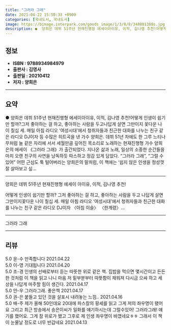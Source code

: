 ```yaml
---
title: "그러라 그래"
date: 2021-04-22 15:50:33 +0900
categories: [국내도서, 국내도서]
image: https://bimage.interpark.com/goods_image/1/3/8/8/348801388s.jpg
description: ●  양희은 데뷔 51주년 현재진행형 에세이아이유, 이적, 김나영 추천!어떻게 인생이 쉽기만 할까?그저 좋아하는 걸 하고, 좋아하는 사람을 두고나답게 살면 그만이지 꽃다운 나이 칠십 세. 매일 아침 라디오 ‘여성시대’에서 청취자들과 친근한 대화를 나누는 친구 같은 라디오 DJ이자    등 수많은 히트곡을
---
```


## **정보**

- **ISBN : 9788934984979**
- **출판사 : 김영사**
- **출판일 : 20210412**
- **저자 : 양희은**

------



## **요약**

●  양희은 데뷔 51주년 현재진행형 에세이아이유, 이적, 김나영 추천!어떻게 인생이 쉽기만 할까?그저 좋아하는 걸 하고, 좋아하는 사람을 두고나답게 살면 그만이지 꽃다운 나이 칠십 세. 매일 아침 라디오 ‘여성시대’에서 청취자들과 친근한 대화를 나누는 친구 같은 라디오 DJ이자    등 수많은 히트곡을 낸 가수 양희은. 데뷔 51년 차에도 한 그루 느티나무처럼 늘 같은 자리에 서서 세월만큼 깊어진 목소리로 노래하는 현재진행형 가수 양희은의 에세이 《그러라 그래》가 출간되었다. 지나온 삶과 노래, 일상의 소중한 순간들을 마치 오랜 친구의 사연을 낭독하듯 따스하고 정감 있게 담았다. “그러라 그래”, “그럴 수 있어” 어떤 근심도 툭 털어버리는 양희은의 말처럼, 이 책에는 ‘쉽지 않은 인생을 정성껏 잘 살아보고 싶...

------

양희은 데뷔 51주년 현재진행형 에세이
아이유, 이적, 김나영 추천!

어떻게 인생이 쉽기만 할까?
그저 좋아하는 걸 하고, 좋아하는 사람을 두고
나답게 살면 그만이지꽃다운 나이 칠십 세. 매일 아침 라디오 ‘여성시대’에서 청취자들과 친근한 대화를 나누는 친구 같은 라디오 DJ이자 〈아침 이슬〉 〈한계령〉... 

------


그러라 그래 

------


## **리뷰** 

5.0 윤-수 만족합니다 2021.04.22 <br/>5.0 이-영 기대됩니다 2021.04.20 <br/>5.0 조-경 인생의 선배로부터 듣는 따뜻한 위로 같은 책.
집밥을 먹으면 몇시간이고 든든한 것처럼 
이 책을 읽고 나니 마음 저 밑부분부터 따뜻함이 채워져 다시금 으쌰 하고 세상을 나답게 마주할 힘이 생긴다.  2021.04.17 <br/>5.0 안-우 그러라그래. 좋은책 2021.04.17 <br/>5.0 권-은 붙들고 있던 것을 살포시 내려놓는 느낌.. 2021.04.16 <br/>5.0 배-주 제가 올해 50인데요 20대에 파스칼의 팡세를 읽고 그게 저의 좌우명이 됐어요 그리고 최근 방송에서 송은이씨가 일화를 얘기하시는데 그럴수있어! 그러라그래! 얘기를 했어요. 그게 참 위로가 됐고 그후로 제 인생 좌우명이 바꼈네요ㅎㅎ 그래서 이 책이 눈물날 정도로 너무 반갑네요 2021.04.13 <br/>